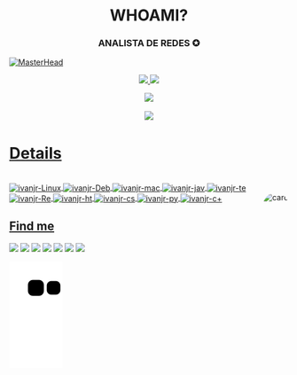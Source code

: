 <h1 align="center">WHOAMI?</h1>
<h3 align="center">ANALISTA DE REDES ✪</h3>

[![MasterHead](https://cdn.discordapp.com/attachments/927919109524557837/1058778665992851567/banner_1.png)](https://github.com/Ivanjuniior)
<div align="center">
  <a href="https://github.com/Ivanjuniior">
  <img height="150em" src="https://github-readme-stats.vercel.app/api?username=Ivanjuniior&show_icons=true&theme=graywhite&include_all_commits=true&count_private=true"/>
  <img height="150em" src="https://github-readme-stats.vercel.app/api/top-langs/?username=Ivanjuniior&layout=compact&langs_count=7&theme=graywhite"/>  
<p align = "center">
 <img  src="https://github-readme-streak-stats.herokuapp.com/?user=ritik307&show_icons=true&locale=en&layout=compact&theme=graywhite&line_height=0" />
 
  ![](https://visitor-badge.glitch.me/badge?page_id=Ivanjuniior/Ivanjuniior)
 
</p> 

</div><h1>Details</h1>
<div style="display: inline_block"><br>
  <img align="center" alt="ivanjr-Linux" src="https://img.shields.io/badge/Linux-FCC624?style=for-the-badge&logo=linux&logoColor=black">
  <img align="center" alt="ivanjr-Deb" src="https://img.shields.io/badge/Debian-A81D33?style=for-the-badge&logo=debian&logoColor=white">
  <img align="center" alt="ivanjr-mac" src="https://img.shields.io/badge/mac%20os-000000?style=for-the-badge&logo=apple&logoColor=white">
  <img align="center" alt="ivanjr-jav" src="https://img.shields.io/badge/JavaScript-F7DF1E?style=for-the-badge&logo=javascript&logoColor=black">
  <img align="center" alt="ivanjr-te" src="https://img.shields.io/badge/Shell%20Script-4D4D4D?style=for-the-badge&logo=windows%20terminal&logoColor=white">
  <img align="center" alt="ivanjr-Re" src="https://img.shields.io/badge/React-20232A?style=for-the-badge&logo=react&logoColor=61DAFB">
  <img align="center" alt="ivanjr-ht" src="https://img.shields.io/badge/HTML5-E34F26?style=for-the-badge&logo=html5&logoColor=white">
  <img align="center" alt="ivanjr-cs" src="https://img.shields.io/badge/CSS3-1572B6?style=for-the-badge&logo=css3&logoColor=white">
  <img align="center" alt="ivanjr-py" src="https://img.shields.io/badge/Python-14354C?style=for-the-badge&logo=python&logoColor=white">
  <img align="center" alt="ivanjr-c+" src="https://img.shields.io/badge/C%2B%2B-00599C?style=for-the-badge&logo=c%2B%2B&logoColor=white">
  <img align="right" alt="card" height="150" style="border-radius:50px;" src="https://cdn.discordapp.com/attachments/927919109524557837/1057835492936257698/ivanjr_tpv_1200x1080px.png">
</div>  
  
  ## Find me
<div> 
  <a href="https://www.youtube.com/channel/UCudo2h0ReNBIcLNsKQdSh-g" target="_blank"><img src="https://img.shields.io/badge/YouTube-FF0000?style=for-the-badge&logo=youtube&logoColor=white" target="_blank"></a>
  <a href="https://instagram.com/juniiorbiispo" target="_blank"><img src="https://img.shields.io/badge/-Instagram-%23E4405F?style=for-the-badge&logo=instagram&logoColor=white" target="_blank"></a>
 <a href="https://discord.gg/JayB#0038" target="_blank"><img src="https://img.shields.io/badge/Discord-7289DA?style=for-the-badge&logo=discord&logoColor=white" target="_blank"></a> 
  <a href = "mailto:contato@ivanjr.eti.br"><img src="https://img.shields.io/badge/-mail-%23333?style=for-the-badge&logo=gmail&logoColor=white" target="_blank"></a>
  <a href="https://www.linkedin.com/in/ivan-jr" target="_blank"><img src="https://img.shields.io/badge/-LinkedIn-%230077B5?style=for-the-badge&logo=linkedin&logoColor=white" target="_blank"></a> 
  <a href="https://t.me/JrBishop" target="_blank"><img src="https://img.shields.io/badge/Telegram-2CA5E0?style=for-the-badge&logo=telegram&logoColor=white" target="_blank"></a> 
  <a><img src="[https://img.shields.io/website-up-down-green-red/http/monip.org.svg website:ivanjr.eti.br](https://img.shields.io/website-up-down-green-red/http/cv.lbesson.qc.to.svg Website: http://cv.lbesson.qc.to/)" target="_blank"></a>

  ![Snake animation](https://github.com/Ivanjuniior/Ivanjuniior/blob/output/github-contribution-grid-snake.svg)
 
</div>
